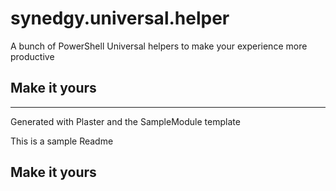 # synedgy.universal.helper

A bunch of PowerShell Universal helpers to make your experience more productive

## Make it yours

---
Generated with Plaster and the SampleModule template


This is a sample Readme

## Make it yours

